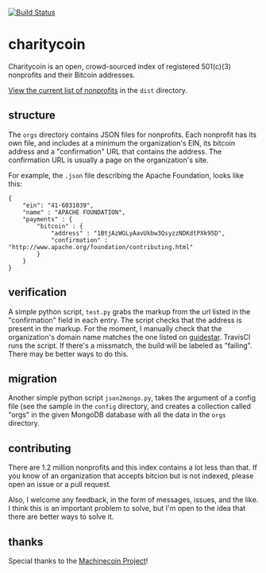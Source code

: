 [![Build Status](https://travis-ci.org/charitycoin/directory.svg?branch=master)](https://travis-ci.org/charitycoin/directory)

# charitycoin
Charitycoin is an open, crowd-sourced index of registered 501(c)(3) nonprofits and their Bitcoin addresses.

[View the current list of nonprofits](https://raw.githubusercontent.com/charitycoin/directory/master/dist/all.json) in the ```dist``` directory.

## structure
The ```orgs``` directory contains JSON files for nonprofits. Each nonprofit has its own file, and includes at a minimum the organization's EIN, its bitcoin address and a "confirmation" URL that contains the address. The confirmation URL is usually a page on the organization's site.

For example, the ```.json``` file describing the Apache Foundation, looks like this:

```
{
	"ein": "41-6031039",
	"name" : "APACHE FOUNDATION",
	"payments" : {
		"bitcoin" : {
			"address" : "1BtjAzWGLyAavUkbw3QsyzzNDKdtPXk95D",
			"confirmation" : "http://www.apache.org/foundation/contributing.html"
		}
	}
}
```

## verification
A simple python script, ```test.py``` grabs the markup from the url listed in the "confirmation" field in each entry. The script checks that the address is present in the markup. For the moment, I manually check that the organization's domain name matches the one listed on [guidestar](http://www.guidestar.org/). TravisCI runs the script. If there's a missmatch, the build will be labeled as "failing". There may be better ways to do this.

## migration
Another simple python script ```json2mongo.py```, takes the argument of a config file (see the sample in the ```config``` directory, and creates a collection called "orgs" in the given MongoDB database with all the data in the ```orgs``` directory.

## contributing
There are 1.2 million nonprofits and this index contains a lot less than that. If you know of an organization that accepts bitcion but is not indexed, please open an issue or a pull request.

Also, I welcome any feedback, in the form of messages, issues, and the like. I think this is an important problem to solve, but I'm open to the idea that there are better ways to solve it.

## thanks
Special thanks to the [Machinecoin Project](http://www.machinecoin.org/)!
